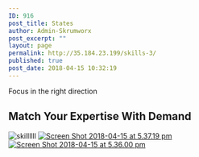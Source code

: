 ```yaml
---
ID: 916
post_title: States
author: Admin-Skrumworx
post_excerpt: ""
layout: page
permalink: http://35.184.23.199/skills-3/
published: true
post_date: 2018-04-15 10:32:19
---
```

<p>Focus in the right direction</p>		
			<h2>Match Your Expertise With Demand </h2>		
										<img src="http://35.184.23.199/wp-content/uploads/elementor/thumbs/skillllll-nntcofr8p5vsiqp6px1s7oufc634v7v444vsehmlfs.png" title="skillllll" alt="skillllll" />											
											<a href="http://www.letsettle.net.au/skills/occupation" data-elementor-open-lightbox="">
							<img src="http://35.184.23.199/wp-content/uploads/elementor/thumbs/Screen-Shot-2018-04-15-at-5.37.19-pm-noqzqx92ans69jrduf4mpu6vv3l6d7kbigpzpca0my.png" title="Screen Shot 2018-04-15 at 5.37.19 pm" alt="Screen Shot 2018-04-15 at 5.37.19 pm" />								</a>
											<a href="http://www.letsettle.net.au/skills/states" data-elementor-open-lightbox="">
							<img src="http://35.184.23.199/wp-content/uploads/elementor/thumbs/Screen-Shot-2018-04-15-at-5.36.00-pm-noqzouztaqyiscr8w113quxgxnr6h4diw96mshc4ai.png" title="Screen Shot 2018-04-15 at 5.36.00 pm" alt="Screen Shot 2018-04-15 at 5.36.00 pm" />								</a>